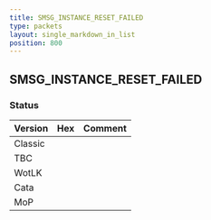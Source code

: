 ```yaml
---
title: SMSG_INSTANCE_RESET_FAILED
type: packets
layout: single_markdown_in_list
position: 800
---
```


## SMSG_INSTANCE_RESET_FAILED

### Status

Version | Hex | Comment
---------- | ---------- | ---------- 
Classic |  |  
TBC |  |  
WotLK |  |  
Cata |  |  
MoP |  |  